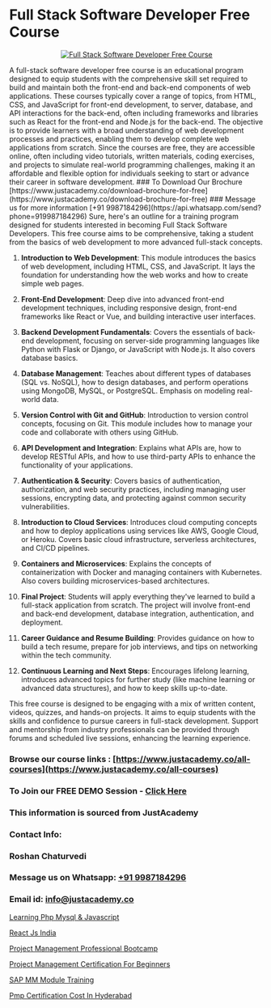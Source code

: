 # Full Stack Software Developer Free Course

<p align="center">
  <a href="https://justacademy.co/program-detail/full-stack-web-development">
    <img src="https://justacademy.co/storage2/program_images/1704700371.webp" alt="Full Stack Software Developer Free Course">
  </a>
</p>
A full-stack software developer free course is an educational program designed to equip students with the comprehensive skill set required to build and maintain both the front-end and back-end components of web applications. These courses typically cover a range of topics, from HTML, CSS, and JavaScript for front-end development, to server, database, and API interactions for the back-end, often including frameworks and libraries such as React for the front-end and Node.js for the back-end. The objective is to provide learners with a broad understanding of web development processes and practices, enabling them to develop complete web applications from scratch. Since the courses are free, they are accessible online, often including video tutorials, written materials, coding exercises, and projects to simulate real-world programming challenges, making it an affordable and flexible option for individuals seeking to start or advance their career in software development.
### To Download Our Brochure [https://www.justacademy.co/download-brochure-for-free](https://www.justacademy.co/download-brochure-for-free)
### Message us for more information [+91 9987184296](https://api.whatsapp.com/send?phone=919987184296)
Sure, here's an outline for a training program designed for students interested in becoming Full Stack Software Developers. This free course aims to be comprehensive, taking a student from the basics of web development to more advanced full-stack concepts.

1) **Introduction to Web Development**: This module introduces the basics of web development, including HTML, CSS, and JavaScript. It lays the foundation for understanding how the web works and how to create simple web pages.

2) **Front-End Development**: Deep dive into advanced front-end development techniques, including responsive design, front-end frameworks like React or Vue, and building interactive user interfaces.

3) **Backend Development Fundamentals**: Covers the essentials of back-end development, focusing on server-side programming languages like Python with Flask or Django, or JavaScript with Node.js. It also covers database basics.

4) **Database Management**: Teaches about different types of databases (SQL vs. NoSQL), how to design databases, and perform operations using MongoDB, MySQL, or PostgreSQL. Emphasis on modeling real-world data.

5) **Version Control with Git and GitHub**: Introduction to version control concepts, focusing on Git. This module includes how to manage your code and collaborate with others using GitHub.

6) **API Development and Integration**: Explains what APIs are, how to develop RESTful APIs, and how to use third-party APIs to enhance the functionality of your applications.

7) **Authentication & Security**: Covers basics of authentication, authorization, and web security practices, including managing user sessions, encrypting data, and protecting against common security vulnerabilities.

8) **Introduction to Cloud Services**: Introduces cloud computing concepts and how to deploy applications using services like AWS, Google Cloud, or Heroku. Covers basic cloud infrastructure, serverless architectures, and CI/CD pipelines.

9) **Containers and Microservices**: Explains the concepts of containerization with Docker and managing containers with Kubernetes. Also covers building microservices-based architectures.

10) **Final Project**: Students will apply everything they've learned to build a full-stack application from scratch. The project will involve front-end and back-end development, database integration, authentication, and deployment.

11) **Career Guidance and Resume Building**: Provides guidance on how to build a tech resume, prepare for job interviews, and tips on networking within the tech community.

12) **Continuous Learning and Next Steps**: Encourages lifelong learning, introduces advanced topics for further study (like machine learning or advanced data structures), and how to keep skills up-to-date.

This free course is designed to be engaging with a mix of written content, videos, quizzes, and hands-on projects. It aims to equip students with the skills and confidence to pursue careers in full-stack development. Support and mentorship from industry professionals can be provided through forums and scheduled live sessions, enhancing the learning experience.

### Browse our course links : [https://www.justacademy.co/all-courses](https://www.justacademy.co/all-courses) 
### To Join our FREE DEMO Session - [Click Here](https://www.justacademy.co/register-for-course-demo)


### This information is sourced from JustAcademy
### Contact Info:
### Roshan Chaturvedi
### Message us on Whatsapp: [+91 9987184296](https://api.whatsapp.com/send?phone=919987184296)
### Email id: [info@justacademy.co](mailto:info@justacademy.co)
                
[Learning Php Mysql & Javascript](https://www.linkedin.com/pulse/learning-php-mysql-javascript-justacademy-bay-area-a1iqc?trackingId=GOgs%2BsM6XEau7nkXeA1EBQ%3D%3D&lipi=urn%3Ali%3Apage%3Ad_flagship3_company_admin%3BF16vFVlwTBq9N188C2SLQg%3D%3D)

[React Js India](https://www.linkedin.com/pulse/react-js-india-justacademy-cupertino-2qvkc?trackingId=qWU8RxBdhK4l4INyjTT1gw%3D%3D&lipi=urn%3Ali%3Apage%3Ad_flagship3_company_admin%3BgBhGnALRQwW8mE6l8mJTTg%3D%3D)

[Project Management Professional Bootcamp](https://medium.com/@justacademytraining/project-management-professional-bootcamp-f3252ef26b37)

[Project Management Certification For Beginners](https://medium.com/@justacademytraining/project-management-certification-for-beginners-da852fc0ceb1)

[SAP MM Module Training](https://justacademyin.github.io/Articles/SAP-MM-Module-Training)

[Pmp Certification Cost In Hyderabad](https://justacademyin.github.io/justacademy/pmp-certification-cost-in-hyderabad)

